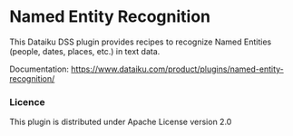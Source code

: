 ﻿# Named Entity Recognition

This Dataiku DSS plugin provides recipes to recognize Named Entities (people, dates, places, etc.) in text data.

Documentation: https://www.dataiku.com/product/plugins/named-entity-recognition/

### Licence
This plugin is distributed under Apache License version 2.0
